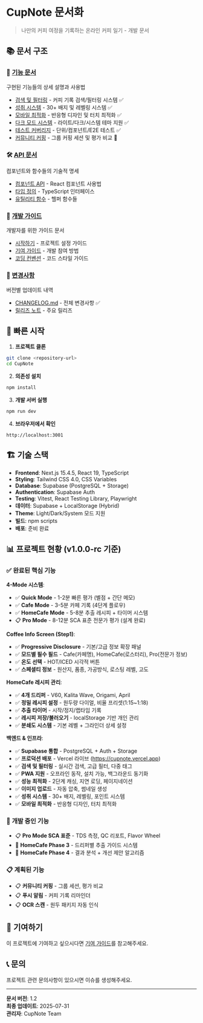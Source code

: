 # CupNote 문서화

> 나만의 커피 여정을 기록하는 온라인 커피 일기 - 개발 문서

## 📚 문서 구조

### 🎯 [기능 문서](./features/)

구현된 기능들의 상세 설명과 사용법

- [검색 및 필터링](./features/SEARCH_AND_FILTER.md) - 커피 기록 검색/필터링 시스템 ✅
- [성취 시스템](./features/ACHIEVEMENTS_SYSTEM.md) - 30+ 배지 및 레벨링 시스템 ✅
- [모바일 최적화](./features/MOBILE_OPTIMIZATION.md) - 반응형 디자인 및 터치 최적화 ✅
- [다크 모드 시스템](./features/DARK_MODE_THEME_SYSTEM.md) - 라이트/다크/시스템 테마 지원 ✅
- [테스트 커버리지](./features/TEST_COVERAGE_SYSTEM.md) - 단위/컴포넌트/E2E 테스트 ✅
- [커뮤니티 커핑](./features/COMMUNITY_CUPPING.md) - 그룹 커핑 세션 및 평가 비교 🚧

### 🛠️ [API 문서](./api/)

컴포넌트와 함수들의 기술적 명세

- [컴포넌트 API](./api/COMPONENTS.md) - React 컴포넌트 사용법
- [타입 정의](./api/TYPES.md) - TypeScript 인터페이스
- [유틸리티 함수](./api/UTILITIES.md) - 헬퍼 함수들

### 📖 [개발 가이드](./guides/)

개발자를 위한 가이드 문서

- [시작하기](./guides/GETTING_STARTED.md) - 프로젝트 설정 가이드
- [기여 가이드](./guides/CONTRIBUTING.md) - 개발 참여 방법
- [코딩 컨벤션](./guides/CODING_CONVENTIONS.md) - 코드 스타일 가이드

### 📝 [변경사항](./changelog/)

버전별 업데이트 내역

- [CHANGELOG.md](./changelog/CHANGELOG.md) - 전체 변경사항 ✅
- [릴리즈 노트](./changelog/RELEASES.md) - 주요 릴리즈

## 🚀 빠른 시작

1. **프로젝트 클론**

```bash
git clone <repository-url>
cd CupNote
```

2. **의존성 설치**

```bash
npm install
```

3. **개발 서버 실행**

```bash
npm run dev
```

4. **브라우저에서 확인**

```
http://localhost:3001
```

## 🏗️ 기술 스택

- **Frontend**: Next.js 15.4.5, React 19, TypeScript
- **Styling**: Tailwind CSS 4.0, CSS Variables
- **Database**: Supabase (PostgreSQL + Storage)
- **Authentication**: Supabase Auth
- **Testing**: Vitest, React Testing Library, Playwright
- **데이터**: Supabase + LocalStorage (Hybrid)
- **Theme**: Light/Dark/System 모드 지원
- **빌드**: npm scripts
- **배포**: 준비 완료

## 📊 프로젝트 현황 (v1.0.0-rc 기준)

### ✅ **완료된 핵심 기능**

**4-Mode 시스템**:
- ✅ **Quick Mode** - 1-2분 빠른 평가 (별점 + 간단 메모)
- ✅ **Cafe Mode** - 3-5분 카페 기록 (4단계 플로우)
- ✅ **HomeCafe Mode** - 5-8분 추출 레시피 + 타이머 시스템
- 📋 **Pro Mode** - 8-12분 SCA 표준 전문가 평가 (설계 완료)

**Coffee Info Screen (Step1)**:
- ✅ **Progressive Disclosure** - 기본/고급 정보 확장 패널
- ✅ **모드별 필수 필드** - Cafe(카페명), HomeCafe(로스터리), Pro(전문가 정보)
- ✅ **온도 선택** - HOT/ICED 시각적 버튼
- ✅ **스페셜티 정보** - 원산지, 품종, 가공방식, 로스팅 레벨, 고도

**HomeCafe 레시피 관리**:
- ✅ **4개 드리퍼** - V60, Kalita Wave, Origami, April
- ✅ **정밀 레시피 설정** - 원두량 다이얼, 비율 프리셋(1:15~1:18)
- ✅ **추출 타이머** - 시작/정지/랩타임 기록
- ✅ **레시피 저장/불러오기** - localStorage 기반 개인 관리
- ✅ **분쇄도 시스템** - 기본 레벨 + 그라인더 상세 설정

**백엔드 & 인프라**:
- ✅ **Supabase 통합** - PostgreSQL + Auth + Storage
- ✅ **프로덕션 배포** - Vercel 라이브 (https://cupnote.vercel.app)
- ✅ **검색 및 필터링** - 실시간 검색, 고급 필터, 다중 태그
- ✅ **PWA 지원** - 오프라인 동작, 설치 가능, 백그라운드 동기화
- ✅ **성능 최적화** - 2단계 캐싱, 지연 로딩, 페이지네이션
- ✅ **이미지 업로드** - 자동 압축, 썸네일 생성
- ✅ **성취 시스템** - 30+ 배지, 레벨링, 포인트 시스템
- ✅ **모바일 최적화** - 반응형 디자인, 터치 최적화

### 🚧 **개발 중인 기능**

- 📋 **Pro Mode SCA 표준** - TDS 측정, QC 리포트, Flavor Wheel
- 🚧 **HomeCafe Phase 3** - 드리퍼별 추출 가이드 시스템
- 🚧 **HomeCafe Phase 4** - 결과 분석 + 개선 제안 알고리즘

### 📋 **계획된 기능**

- 📋 **커뮤니티 커핑** - 그룹 세션, 평가 비교
- 📋 **푸시 알림** - 커피 기록 리마인더
- 📋 **OCR 스캔** - 원두 패키지 자동 인식

## 🤝 기여하기

이 프로젝트에 기여하고 싶으시다면 [기여 가이드](./guides/CONTRIBUTING.md)를 참고해주세요.

## 📞 문의

프로젝트 관련 문의사항이 있으시면 이슈를 생성해주세요.

---

**문서 버전**: 1.2  
**최종 업데이트**: 2025-07-31  
**관리자**: CupNote Team
